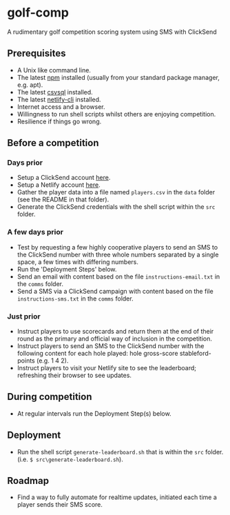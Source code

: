 # golf-comp

A rudimentary golf competition scoring system using SMS with ClickSend

## Prerequisites

* A Unix like command line.
* The latest [npm](https://en.wikipedia.org/wiki/Npm) installed (usually from your standard package manager, e.g. apt).
* The latest [csvsql](https://csvkit.readthedocs.io/en/latest/scripts/csvsql.html) installed.
* The latest [netlify-cli](https://docs.netlify.com/cli/get-started/) installed.
* Internet access and a browser.
* Willingness to run shell scripts whilst others are enjoying competition.
* Resilience if things go wrong.


## Before a competition

### Days prior

* Setup a ClickSend account [here](https://clicksend.com).
* Setup a Netlify account [here](https://netlify.com).
* Gather the player data into a file named `players.csv` in the `data` folder (see the README in that folder).
* Generate the ClickSend credentials with the shell script within the `src` folder.

### A few days prior

* Test by requesting a few highly cooperative players to send an SMS to the ClickSend number with three whole numbers separated by a single space, a few times with differing numbers.
* Run the 'Deployment Steps' below.
* Send an email with content based on the file `instructions-email.txt` in the `comms` folder.
* Send a SMS via a ClickSend campaign with content based on the file `instructions-sms.txt` in the `comms` folder.

### Just prior

* Instruct players to use scorecards and return them at the end of their round as the primary and official way of inclusion in the competition.
* Instruct players to send an SMS to the ClickSend number with the following content for each hole played: hole gross-score stableford-points (e.g. 1 4 2).
* Instruct players to visit your Netlify site to see the leaderboard; refreshing their browser to see updates.

## During competition

* At regular intervals run the Deployment Step(s) below.

## Deployment

* Run the shell script `generate-leaderboard.sh` that is within the `src` folder. (i.e. `$ src\generate-leaderboard.sh`).


## Roadmap

* Find a way to fully automate for realtime updates, initiated each time a player sends their SMS score.

